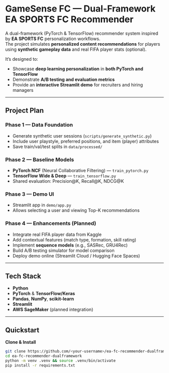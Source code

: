 # GameSense FC — Dual-Framework EA SPORTS FC Recommender

A dual-framework (PyTorch & TensorFlow) recommender system inspired by **EA SPORTS FC** personalization workflows.  
The project simulates **personalized content recommendations** for players using **synthetic gameplay data** and real FIFA player stats (optional).  

It’s designed to:
- Showcase **deep learning personalization** in **both PyTorch and TensorFlow**
- Demonstrate **A/B testing and evaluation metrics**
- Provide an **interactive Streamlit demo** for recruiters and hiring managers

---

## Project Plan

### **Phase 1 — Data Foundation** 
- Generate synthetic user sessions (`scripts/generate_synthetic.py`)
- Include user playstyle, preferred positions, and item (player) attributes
- Save train/val/test splits in `data/processed/`

### **Phase 2 — Baseline Models** 
- **PyTorch NCF** (Neural Collaborative Filtering) — `train_pytorch.py`
- **TensorFlow Wide & Deep** — `train_tensorflow.py`
- Shared evaluation: Precision@K, Recall@K, NDCG@K

### **Phase 3 — Demo UI** 
- Streamlit app in `demo/app.py`
- Allows selecting a user and viewing Top-K recommendations

### **Phase 4 — Enhancements** (Planned)
- Integrate real FIFA player data from Kaggle
- Add contextual features (match type, formation, skill rating)
- Implement **sequence models** (e.g., SASRec, GRU4Rec)
- Build A/B testing simulator for model comparison
- Deploy demo online (Streamlit Cloud / Hugging Face Spaces)

---

## Tech Stack
- **Python**
- **PyTorch** & **TensorFlow/Keras**
- **Pandas**, **NumPy**, **scikit-learn**
- **Streamlit**
- **AWS SageMaker** (planned integration)

---

## Quickstart

**Clone & Install**
```bash
git clone https://github.com/<your-username>/ea-fc-recommender-dualframework.git
cd ea-fc-recommender-dualframework
python -m venv .venv && source .venv/bin/activate
pip install -r requirements.txt